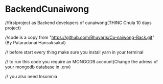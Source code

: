 # BackendCunaiwong

//firstproject as Backend developers of cunaiwong(THINC Chula 10 days project)

//code is a copy from "https://github.com/Bhuvaris/Cu-naiwong-Back.git" (By Pataradanai Hansuksakul)

// before start every thing make sure you install yarn in your terminal

// to run this code you require an MONGODB account(Change the adress of your mongodb database in .env)

// you also need Insomnia
